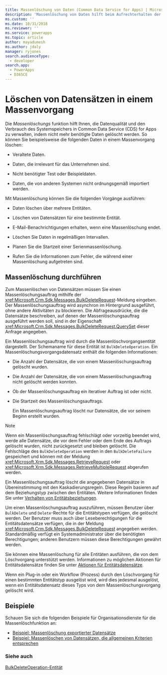 ```yaml
---
title: Massenlöschung von Daten (Common Data Service for Apps) | Microsoft Docs
description: 'Massenlöschung von Daten hilft beim Aufrechterhalten der Datenqualität und Verwalten des Verbrauchs der Systemspeicherung, indem Daten gelöscht werden, die nicht mehr benötigt werden.'
ms.custom: ''
ms.date: 10/31/2018
ms.reviewer: ''
ms.service: powerapps
ms.topic: article
author: mayadumesh
ms.author: jdaly
manager: ryjones
search.audienceType:
  - developer
search.app:
  - PowerApps
  - D365CE
---
```

# <a name="delete-data-in-bulk"></a>Löschen von Datensätzen in einem Massenvorgang

Die *Massenlöschungs* funktion hilft Ihnen, die Datenqualität und den Verbrauch des Systemspeichers in Common Data Service (CDS) for Apps zu verwalten, indem nicht mehr benötigte Daten gelöscht werden. So können Sie beispielsweise die folgenden Daten in einem Massenvorgang löschen:  
  
- Veraltete Daten.  
  
- Daten, die irrelevant für das Unternehmen sind.  
  
- Nicht benötigter Test oder Beispieldaten.  
  
- Daten, die von anderen Systemen nicht ordnungsgemäß importiert werden.  
  
Mit Massenlöschung können Sie die folgenden Vorgänge ausführen:  
  
- Daten löschen über mehrere Entitäten.  
  
- Löschen von Datensätzen für eine bestimmte Entität.  
  
- E-Mail-Benachrichtigungen erhalten, wenn eine Massenlöschung endet.  
  
- Löschen Sie Daten in regelmäßigen Intervallen.  
  
- Planen Sie die Startzeit einer Serienmassenlöschung.  
  
- Rufen Sie die Informationen zum Fehler, die während einer Massenlöschung aufgetreten sind.  
  
## <a name="run-bulk-delete"></a>Massenlöschung durchführen

Zum Massenlöschen von Datensätzen müssen Sie einen Massenlöschungsauftrag mithilfe der <xref:Microsoft.Crm.Sdk.Messages.BulkDeleteRequest>-Meldung eingeben. Der Massenlöschungsauftrag wird asynchron im Hintergrund ausgeführt, ohne andere Aktivitäten zu blockieren. Die Abfrageausdrücke, die die Datensätze beschreiben, auf denen der Massenlöschungsauftrag ausgeführt werden soll, sind in der Eigenschaft <xref:Microsoft.Crm.Sdk.Messages.BulkDeleteRequest.QuerySet> dieser Anfrage angegeben.  
  
 Ein Massenlöschungsauftrag wird durch die Massenlöschvorgangsentität dargestellt. Der Schemaname für diese Entität ist `BulkDeleteOperation`. Ein Massenlöschungsvorgangsdatensatz enthält die folgenden Informationen:  
  
- Die Anzahl der Datensätze, die von einem Massenlöschungsauftrag gelöscht wurden.  
  
- Die Anzahl der Datensätze, die von einem Massenlöschungsauftrag nicht gelöscht werden konnten.  
  
- Ob der Massenlöschungsauftrag ein iterativer Auftrag ist oder nicht.  
  
- Die Startzeit des Massenlöschungsauftrags.  
  
  Ein Massenlöschungsauftrag löscht nur Datensätze, die vor seinem Beginn erstellt wurden.  
  
> [!NOTE]
>  Wenn ein Massenlöschungsauftrag fehlschlägt oder vorzeitig beendet wird, werde alle Datensätze, die vor dem Fehler oder dem Ende des Auftrags gelöscht wurden, nicht zurückgesetzt und bleiben gelöscht. Die Fehlschläge des `BulkDeleteOperation` werden in den `BulkDeleteFailure` gespeichert und können mit der Meldung <xref:Microsoft.Xrm.Sdk.Messages.RetrieveRequest> oder <xref:Microsoft.Xrm.Sdk.Messages.RetrieveMultipleRequest> abgerufen werden.  
  
 Ein Massenlöschungsauftrag löscht die angegebenen Datensätze in Übereinstimmung mit den Kaskadierungsregeln. Diese Regeln basieren auf dem Beziehungstyp zwischen den Entitäten. Weitere Informationen finden Sie unter [Verhalten von Entitätsbeziehungen](/dynamics365/customer-engagement/developer/entity-relationship-behavior).  
  
 Um einen Massenlöschungsauftrag auszuführen, müssen Benutzer über `BulkDelete` und `Delete`-Rechte für die Entitätstypen verfügen, die gelöscht werden. Der Benutzer muss auch über Leseberechtigungen für die Entitätsdatensätze verfügen, die in der Meldung <xref:Microsoft.Crm.Sdk.Messages.BulkDeleteRequest> angegeben werden. Standardmäßig verfügt ein Systemadministrator über die benötigten Berechtigungen; anderen Benutzern müssen diese Berechtigungen gewährt werden.  
  
 Sie können eine Massenlöschung für alle Entitäten ausführen, die von dem Löschvorgang unterstützt werden. Informationen zu möglichen Aktionen für Entitätsdatensätze finden Sie unter [Aktionen für Entitätsdatensätze](/dynamics365/customer-engagement/developer/introduction-entities#ActionsOnEntityRecords).  
  
 Wenn ein Plug-in oder ein Workflow (Prozess) durch den Löschvorgang für einen bestimmten Entitätstyp ausgelöst wird, wird dies jedesmal ausgelöst, wenn ein Entitätsdatensatz dieses Typs von dem Massenlöschungsvorgang gelöscht wird.  
  
## <a name="samples"></a>Beispiele

Schauen Sie sich die folgenden Beispiele für Organisationsdienste für die Massenlöschfunktion an:

- [Beispiel: Massenlöschung exportierter Datensätze](org-service/samples/bulk-delete-exported-records.md)   
- [Beispiel: Massenlöschen von Datensätzen, die allgemeinen Kriterien entsprechen](org-service/samples/bulk-delete-records-match-common-criteria.md)

### <a name="see-also"></a>Siehe auch

[BulkDeleteOperation-Entität](reference/entities/bulkdeleteoperation.md)